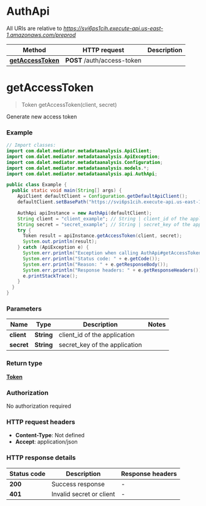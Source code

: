 # AuthApi

All URIs are relative to *https://svi6ps1cih.execute-api.us-east-1.amazonaws.com/preprod*

Method | HTTP request | Description
------------- | ------------- | -------------
[**getAccessToken**](AuthApi.md#getAccessToken) | **POST** /auth/access-token | 


<a name="getAccessToken"></a>
# **getAccessToken**
> Token getAccessToken(client, secret)



Generate new access token

### Example
```java
// Import classes:
import com.dalet.mediator.metadataanalysis.ApiClient;
import com.dalet.mediator.metadataanalysis.ApiException;
import com.dalet.mediator.metadataanalysis.Configuration;
import com.dalet.mediator.metadataanalysis.models.*;
import com.dalet.mediator.metadataanalysis.api.AuthApi;

public class Example {
  public static void main(String[] args) {
    ApiClient defaultClient = Configuration.getDefaultApiClient();
    defaultClient.setBasePath("https://svi6ps1cih.execute-api.us-east-1.amazonaws.com/preprod");

    AuthApi apiInstance = new AuthApi(defaultClient);
    String client = "client_example"; // String | client_id of the application
    String secret = "secret_example"; // String | secret_key of the application
    try {
      Token result = apiInstance.getAccessToken(client, secret);
      System.out.println(result);
    } catch (ApiException e) {
      System.err.println("Exception when calling AuthApi#getAccessToken");
      System.err.println("Status code: " + e.getCode());
      System.err.println("Reason: " + e.getResponseBody());
      System.err.println("Response headers: " + e.getResponseHeaders());
      e.printStackTrace();
    }
  }
}
```

### Parameters

Name | Type | Description  | Notes
------------- | ------------- | ------------- | -------------
 **client** | **String**| client_id of the application |
 **secret** | **String**| secret_key of the application |

### Return type

[**Token**](Token.md)

### Authorization

No authorization required

### HTTP request headers

 - **Content-Type**: Not defined
 - **Accept**: application/json

### HTTP response details
| Status code | Description | Response headers |
|-------------|-------------|------------------|
**200** | Success response |  -  |
**401** | Invalid secret or client |  -  |

